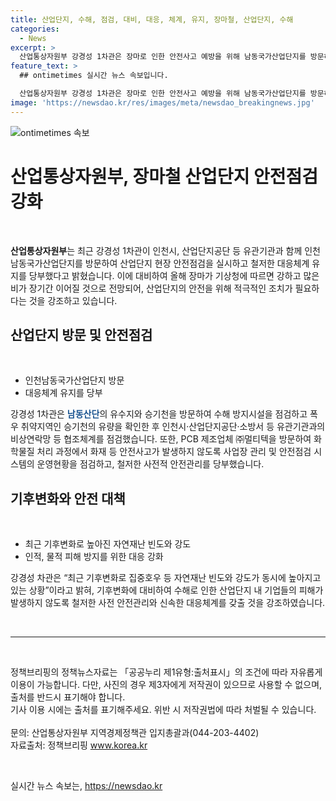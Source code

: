 ```yaml
---
title: 산업단지, 수해, 점검, 대비, 대응, 체계, 유지, 장마철, 산업단지, 수해
categories:
  - News
excerpt: >
  산업통상자원부 강경성 1차관은 장마로 인한 안전사고 예방을 위해 남동국가산업단지를 방문하여 산업단지 현장 안전점검을 실시하고, 대응체계 유지를 당부했다. 장마로 침수 및 화재 등 안전사고에 주의가 필요하며, 기업들의 물적·인적피해 방지를 위해 사전 안전관리와 대응체계를 강조했다. (출처: 정책브리핑)
feature_text: >
  ## ontimetimes 실시간 뉴스 속보입니다.

  산업통상자원부 강경성 1차관은 장마로 인한 안전사고 예방을 위해 남동국가산업단지를 방문하여 산업단지 현장 안전점검을 실시하고, 대응체계 유지를 당부했다. 장마로 침수 및 화재 등 안전사고에 주의가 필요하며, 기업들의 물적·인적피해 방지를 위해 사전 안전관리와 대응체계를 강조했다. (출처: 정책브리핑)
image: 'https://newsdao.kr/res/images/meta/newsdao_breakingnews.jpg'
---
```


<p><img src="https://newsdao.kr/res/images/meta/newsdao_breakingnews.jpg" alt="ontimetimes 속보" /></p>

<h1 data-ke-style="text-align: center;">산업통상자원부, 장마철 산업단지 안전점검 강화</h1>

<p data-ke-size="size16">&nbsp;</p>

<p data-ke-size="size16"><b>산업통상자원부</b>는 최근 강경성 1차관이 인천시, 산업단지공단 등 유관기관과 함께 인천남동국가산업단지를 방문하여 산업단지 현장 안전점검을 실시하고 철저한 대응체계 유지를 당부했다고 밝혔습니다. 이에 대비하여 올해 장마가 기상청에 따르면 강하고 많은 비가 장기간 이어질 것으로 전망되어, 산업단지의 안전을 위해 적극적인 조치가 필요하다는 것을 강조하고 있습니다.</p>

<h2 data-ke-size="size26">산업단지 방문 및 안전점검</h2>

<p data-ke-size="size16">&nbsp;</p>

<ul>
<li>인천남동국가산업단지 방문</li>
<li>대응체계 유지를 당부</li>
</ul>

<p data-ke-size="size16">강경성 1차관은 <b><span style="color: #1a5490;">남동산단</span></b>의 유수지와 승기천을 방문하여 수해 방지시설을 점검하고 폭우 취약지역인 승기천의 유량을 확인한 후 인천시·산업단지공단·소방서 등 유관기관과의 비상연락망 등 협조체계를 점검했습니다. 또한, PCB 제조업체 ㈜멀티텍을 방문하여 화학물질 처리 과정에서 화재 등 안전사고가 발생하지 않도록 사업장 관리 및 안전점검 시스템의 운영현황을 점검하고, 철저한 사전적 안전관리를 당부했습니다.</p>

<h2 data-ke-size="size26">기후변화와 안전 대책</h2>

<p data-ke-size="size16">&nbsp;</p>

<ul>
<li>최근 기후변화로 높아진 자연재난 빈도와 강도</li>
<li>인적, 물적 피해 방지를 위한 대응 강화</li>
</ul>

<p data-ke-size="size16">강경성 차관은 “최근 기후변화로 집중호우 등 자연재난 빈도와 강도가 동시에 높아지고 있는 상황”이라고 밝혀, 기후변화에 대비하여 수해로 인한 산업단지 내 기업들의 피해가 발생하지 않도록 철저한 사전 안전관리와 신속한 대응체계를 갖출 것을 강조하였습니다.</p>

<p data-ke-size="size16">&nbsp;</p>

<hr>

<p data-ke-size="size16">&nbsp;</p>

<p data-ke-size="size16">정책브리핑의 정책뉴스자료는 「공공누리 제1유형:출처표시」의 조건에 따라 자유롭게 이용이 가능합니다. 다만, 사진의 경우 제3자에게 저작권이 있으므로 사용할 수 없으며, 출처를 반드시 표기해야 합니다. <br>기사 이용 시에는 출처를 표기해주세요. 위반 시 저작권법에 따라 처벌될 수 있습니다. <br><br>문의: 산업통상자원부 지역경제정책관 입지총괄과(044-203-4402)<br>자료출처: 정책브리핑 <a href="http://www.korea.kr">www.korea.kr</a></p>

<p data-ke-size="size16">&nbsp;</p>
실시간 뉴스 속보는, <a href="https://newsdao.kr" rel="dofollow">https://newsdao.kr</a>


